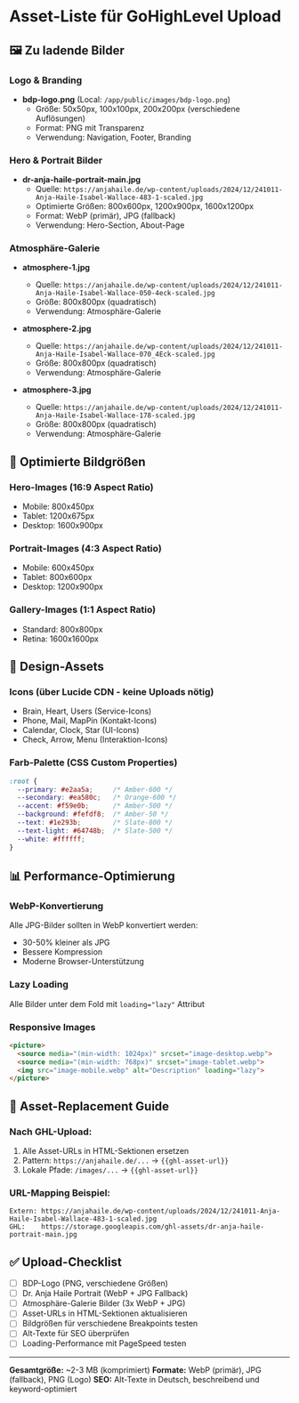 # Asset-Liste für GoHighLevel Upload

## 🖼️ Zu ladende Bilder

### Logo & Branding
- **bdp-logo.png** (Local: `/app/public/images/bdp-logo.png`)
  - Größe: 50x50px, 100x100px, 200x200px (verschiedene Auflösungen)
  - Format: PNG mit Transparenz
  - Verwendung: Navigation, Footer, Branding

### Hero & Portrait Bilder
- **dr-anja-haile-portrait-main.jpg**
  - Quelle: `https://anjahaile.de/wp-content/uploads/2024/12/241011-Anja-Haile-Isabel-Wallace-483-1-scaled.jpg`
  - Optimierte Größen: 800x600px, 1200x900px, 1600x1200px
  - Format: WebP (primär), JPG (fallback)
  - Verwendung: Hero-Section, About-Page

### Atmosphäre-Galerie
- **atmosphere-1.jpg**
  - Quelle: `https://anjahaile.de/wp-content/uploads/2024/12/241011-Anja-Haile-Isabel-Wallace-050-4eck-scaled.jpg`
  - Größe: 800x800px (quadratisch)
  - Verwendung: Atmosphäre-Galerie

- **atmosphere-2.jpg** 
  - Quelle: `https://anjahaile.de/wp-content/uploads/2024/12/241011-Anja-Haile-Isabel-Wallace-070_4Eck-scaled.jpg`
  - Größe: 800x800px (quadratisch)
  - Verwendung: Atmosphäre-Galerie

- **atmosphere-3.jpg**
  - Quelle: `https://anjahaile.de/wp-content/uploads/2024/12/241011-Anja-Haile-Isabel-Wallace-178-scaled.jpg`
  - Größe: 800x800px (quadratisch)
  - Verwendung: Atmosphäre-Galerie

## 📐 Optimierte Bildgrößen

### Hero-Images (16:9 Aspect Ratio)
- Mobile: 800x450px
- Tablet: 1200x675px  
- Desktop: 1600x900px

### Portrait-Images (4:3 Aspect Ratio)
- Mobile: 600x450px
- Tablet: 800x600px
- Desktop: 1200x900px

### Gallery-Images (1:1 Aspect Ratio)
- Standard: 800x800px
- Retina: 1600x1600px

## 🎨 Design-Assets

### Icons (über Lucide CDN - keine Uploads nötig)
- Brain, Heart, Users (Service-Icons)
- Phone, Mail, MapPin (Kontakt-Icons)  
- Calendar, Clock, Star (UI-Icons)
- Check, Arrow, Menu (Interaktion-Icons)

### Farb-Palette (CSS Custom Properties)
```css
:root {
  --primary: #e2aa5a;     /* Amber-600 */
  --secondary: #ea580c;   /* Orange-600 */
  --accent: #f59e0b;      /* Amber-500 */
  --background: #fefdf8;  /* Amber-50 */
  --text: #1e293b;        /* Slate-800 */
  --text-light: #64748b;  /* Slate-500 */
  --white: #ffffff;
}
```

## 📊 Performance-Optimierung

### WebP-Konvertierung
Alle JPG-Bilder sollten in WebP konvertiert werden:
- 30-50% kleiner als JPG
- Bessere Kompression
- Moderne Browser-Unterstützung

### Lazy Loading
Alle Bilder unter dem Fold mit `loading="lazy"` Attribut

### Responsive Images
```html
<picture>
  <source media="(min-width: 1024px)" srcset="image-desktop.webp">
  <source media="(min-width: 768px)" srcset="image-tablet.webp">
  <img src="image-mobile.webp" alt="Description" loading="lazy">
</picture>
```

## 🔄 Asset-Replacement Guide

### Nach GHL-Upload:
1. Alle Asset-URLs in HTML-Sektionen ersetzen
2. Pattern: `https://anjahaile.de/...` → `{{ghl-asset-url}}`
3. Lokale Pfade: `/images/...` → `{{ghl-asset-url}}`

### URL-Mapping Beispiel:
```
Extern: https://anjahaile.de/wp-content/uploads/2024/12/241011-Anja-Haile-Isabel-Wallace-483-1-scaled.jpg
GHL:    https://storage.googleapis.com/ghl-assets/dr-anja-haile-portrait-main.jpg
```

## ✅ Upload-Checklist

- [ ] BDP-Logo (PNG, verschiedene Größen)
- [ ] Dr. Anja Haile Portrait (WebP + JPG Fallback)
- [ ] Atmosphäre-Galerie Bilder (3x WebP + JPG)
- [ ] Asset-URLs in HTML-Sektionen aktualisieren
- [ ] Bildgrößen für verschiedene Breakpoints testen
- [ ] Alt-Texte für SEO überprüfen
- [ ] Loading-Performance mit PageSpeed testen

---
**Gesamtgröße:** ~2-3 MB (komprimiert)
**Formate:** WebP (primär), JPG (fallback), PNG (Logo)
**SEO:** Alt-Texte in Deutsch, beschreibend und keyword-optimiert